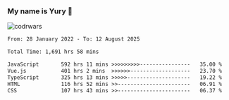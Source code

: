 ### My name is Yury 👋 
![codrwars](https://www.codewars.com/users/litury/badges/micro) 


<!--START_SECTION:waka-->

```txt
From: 28 January 2022 - To: 12 August 2025

Total Time: 1,691 hrs 58 mins

JavaScript       592 hrs 11 mins >>>>>>>>>----------------   35.00 %
Vue.js           401 hrs 2 mins  >>>>>>-------------------   23.70 %
TypeScript       325 hrs 13 mins >>>>>--------------------   19.22 %
HTML             116 hrs 52 mins >>-----------------------   06.91 %
CSS              107 hrs 43 mins >>-----------------------   06.37 %
```

<!--END_SECTION:waka-->


